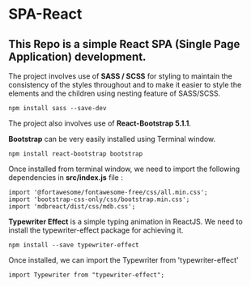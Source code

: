 # SPA-React

## This Repo is a simple React SPA (Single Page Application) development.

The project involves use of **SASS / SCSS** for styling to maintain the consistency of the styles throughout and to make it easier to style the elements and the children using nesting feature of SASS/SCSS.

```npm install sass --save-dev```

The project also involves use of **React-Bootstrap 5.1.1**.

**Bootstrap** can be very easily installed using Terminal window.

```npm install react-bootstrap bootstrap```

Once installed from terminal window, we need to import the following dependencies in **src/index.js** file :

```
import '@fortawesome/fontawesome-free/css/all.min.css'; 
import 'bootstrap-css-only/css/bootstrap.min.css'; 
import 'mdbreact/dist/css/mdb.css';
```

**Typewriter Effect** is a simple typing animation in ReactJS. We need to install the typewriter-effect package for achieving it.

```npm install --save typewriter-effect```

Once installed, we can import the Typewriter from 'typewriter-effect'
```
import Typewriter from "typewriter-effect";
```
